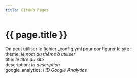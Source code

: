 ```yaml
---
title: GitHub Pages
---
```


# {{ page.title }}

On peut utiliser le fichier _config.yml pour configurer le site :  
theme: *le nom du thème à utiliser*  
title: *le titre du site*  
description: *la description*  
google_analytics: *l'ID Google Analytics*  



